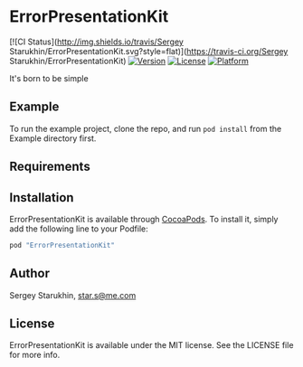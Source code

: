 # ErrorPresentationKit

[![CI Status](http://img.shields.io/travis/Sergey Starukhin/ErrorPresentationKit.svg?style=flat)](https://travis-ci.org/Sergey Starukhin/ErrorPresentationKit)
[![Version](https://img.shields.io/cocoapods/v/ErrorPresentationKit.svg?style=flat)](http://cocoapods.org/pods/ErrorPresentationKit)
[![License](https://img.shields.io/cocoapods/l/ErrorPresentationKit.svg?style=flat)](http://cocoapods.org/pods/ErrorPresentationKit)
[![Platform](https://img.shields.io/cocoapods/p/ErrorPresentationKit.svg?style=flat)](http://cocoapods.org/pods/ErrorPresentationKit)

It's born to be simple

## Example

To run the example project, clone the repo, and run `pod install` from the Example directory first.

## Requirements

## Installation

ErrorPresentationKit is available through [CocoaPods](http://cocoapods.org). To install
it, simply add the following line to your Podfile:

```ruby
pod "ErrorPresentationKit"
```

## Author

Sergey Starukhin, star.s@me.com

## License

ErrorPresentationKit is available under the MIT license. See the LICENSE file for more info.
